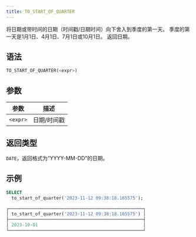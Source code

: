 ```yaml
---
title: TO_START_OF_QUARTER
---
```


将日期或带时间的日期（时间戳/日期时间）向下舍入到季度的第一天。
季度的第一天是1月1日、4月1日、7月1日或10月1日。
返回日期。

## 语法

```sql
TO_START_OF_QUARTER(<expr>)
```

## 参数

| 参数      | 描述           |
|-----------|----------------|
| `<expr>`   | 日期/时间戳    |

## 返回类型

`DATE`，返回格式为“YYYY-MM-DD”的日期。

## 示例

```sql
SELECT
  to_start_of_quarter('2023-11-12 09:38:18.165575');

┌───────────────────────────────────────────────────┐
│ to_start_of_quarter('2023-11-12 09:38:18.165575') │
├───────────────────────────────────────────────────┤
│ 2023-10-01                                        │
└───────────────────────────────────────────────────┘
```